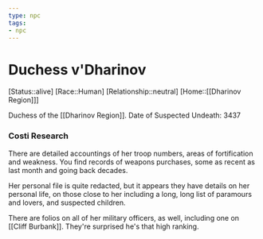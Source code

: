 ```yaml
---
type: npc
tags: 
- npc
---
```


# Duchess v'Dharinov
[Status::alive]
[Race::Human]
[Relationship::neutral]
[Home::[[Dharinov Region]]]

Duchess of the [[Dharinov Region]]. Date of Suspected Undeath: 3437

### Costi Research

There are detailed accountings of her troop numbers, areas of fortification and weakness. You find records of weapons purchases, some as recent as last month and going back decades. 

Her personal file is quite redacted, but it appears they have details on her personal life, on those close to her including a long, long list of paramours and lovers, and suspected children. 

There are folios on all of her military officers, as well, including one on [[Cliff Burbank]]. They're surprised he's that high ranking. 
